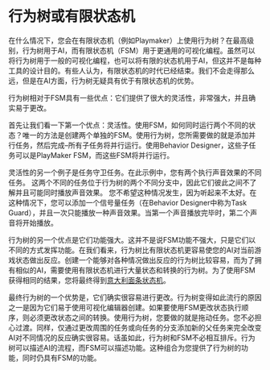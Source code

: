 ﻿# 行为树或有限状态机
在什么情况下，您会在有限状态机（例如Playmaker）上使用行为树？在最高级别，行为树用于AI，而有限状态机（FSM）用于更通用的可视化编程。虽然可以将行为树用于一般的可视化编程，也可以将有限的状态机用于AI，但这并不是每种工具的设计目的。有些人认为，有限状态机的时代已经结束。我们不会走得那么远，但是在AI方面，行为树无疑具有优于有限状态机的优势。

行为树相对于FSM具有一些优点：它们提供了很大的灵活性，非常强大，并且确实易于更改。

首先让我们看一下第一个优点：灵活性。使用FSM，如何同时运行两个不同的状态？唯一的方法是创建两个单独的FSM。使用行为树，您所需要做的就是添加并行任务，然后完成–所有子任务将并行运行。使用Behavior Designer，这些子任务可以是PlayMaker FSM，而这些FSM将并行运行。

灵活性的另一个例子是任务守卫任务。在此示例中，您有两个执行声音效果的不同任务。
这两个不同的任务位于行为树的两个不同分支中，因此它们彼此之间不了解并且可能同时播放声音效果。
您不希望这种情况发生，因为听起来不太好。在这种情况下，您可以添加一个信号量任务（在Behavior Designer中称为Task Guard），并且一次只能播放一种声音效果。当第一个声音播放完毕时，第二个声音将开始播放。

行为树的另一个优点是它们功能强大。这并不是说FSM功能不强大，只是它们以不同的方式发挥功能。在我们看来，行为树比有限状态机更容易使您的AI对当前游戏状态做出反应。创建一个能够对各种情况做出反应的行为树比较容易，而为了拥有相似的AI，需要使用有限状态机进行大量状态和转换的行为树。为了使用FSM获得相同的结果，您将最终得到[意大利面条状态机](https://answers.unrealengine.com/storage/temp/23368-statemachinespaghetti.png)。

最终行为树的一个优势是，它们确实很容易进行更改。行为树变得如此流行的原因之一是因为它们易于使用可视化编辑器创建。如果要使用FSM更改状态执行顺序，则必须更改状态之间的转换。使用行为树，您要做的就是拖动任务。您不必担心过渡。同样，仅通过更改周围的任务或向任务的分支添加新的父任务来完全改变AI对不同情况的反应确实很容易。话虽如此，行为树和FSM不必相互排斥。行为树可以描述AI的流程，而FSM可以描述功能。这种组合为您提供了行为树的功能，同时仍具有FSM的功能。

<!--stackedit_data:
eyJoaXN0b3J5IjpbLTU4NjcwMDE2Nl19
-->